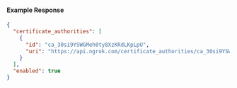 <!-- Code generated for API Clients. DO NOT EDIT. -->

#### Example Response

```json
{
  "certificate_authorities": [
    {
      "id": "ca_30si9YSWGMeh0ty8XzKRdLKpLpU",
      "uri": "https://api.ngrok.com/certificate_authorities/ca_30si9YSWGMeh0ty8XzKRdLKpLpU"
    }
  ],
  "enabled": true
}
```
